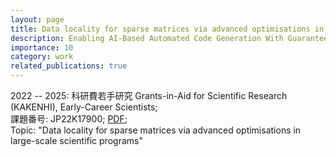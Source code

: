```yaml
---
layout: page
title: Data locality for sparse matrices via advanced optimisations in large-scale scientific programs
description: Enabling AI-Based Automated Code Generation With Guaranteed Correctness
importance: 10
category: work
related_publications: true
---
```


2022 -- 2025: 科研費若手研究 Grants-in-Aid for Scientific Research
(KAKENHI), Early-Career Scientists;<br/>課題番号: JP22K17900;
[PDF](/assets/pdf/wakate-2022.pdf);<br/> Topic: "Data locality for
sparse matrices via advanced optimisations in large-scale scientific
programs"
